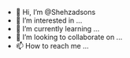 - 👋 Hi, I’m @Shehzadsons
- 👀 I’m interested in ...
- 🌱 I’m currently learning ...
- 💞️ I’m looking to collaborate on ...
- 📫 How to reach me ...

<!---
Shehzadsons/Shehzadsons is a ✨ special ✨ repository because its `README.md` (this file) appears on your GitHub profile.
You can click the Preview link to take a look at your changes.
--->
